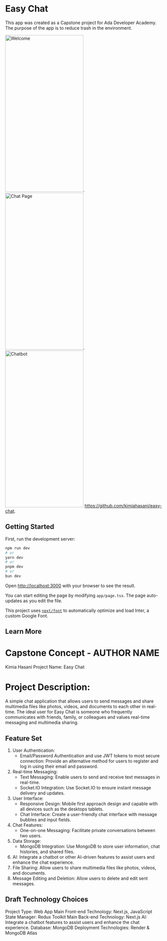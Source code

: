 
# Easy Chat
This app was created as a Capstone project for Ada Developer Academy. The purpose of the app is to reduce trash in the environment. 

<img src="../easy-chat/public/images/1.png" alt="Welcome" width="250" height="500">.  <img src="../easy-chat/public/images/2.png" alt="Chat Page" width="250" height="500">.  <img src="../easy-chat/public/images/3.png" alt="Chatbot" width="250" height="500">
https://github.com/kimiahasani/easy-chat.

## Getting Started

First, run the development server:

```bash
npm run dev
# or
yarn dev
# or
pnpm dev
# or
bun dev
```

Open [http://localhost:3000](https://easy-chat-58q8.onrender.com/) with your browser to see the result.

You can start editing the page by modifying `app/page.tsx`. The page auto-updates as you edit the file.

This project uses [`next/font`](https://nextjs.org/docs/basic-features/font-optimization) to automatically optimize and load Inter, a custom Google Font.

## Learn More
# Capstone Concept - AUTHOR NAME
Kimia Hasani
Project Name: Easy Chat
# Project Description: 
A simple chat application that allows users to send messages and share multimedia files like photos, videos, and documents to each other in real-time.
  The ideal user for Easy Chat is someone who frequently communicates with friends, family, or colleagues and values real-time messaging and multimedia sharing. 

## Feature Set
1.  User Authentication:
    - Email/Password Authentication and use JWT tokens to most secure connection: Provide an alternative method for users to register and log in using their email and password.
2. Real-time Messaging:
    - Text Messaging: Enable users to send and receive text messages in real-time.
    - Socket.IO Integration: Use Socket.IO to ensure instant message delivery and updates.
3. User Interface:
    - Responsive Design: Mobile first approach design and capable with all devices such as the desktops tablets.
    - Chat Interface: Create a user-friendly chat interface with message bubbles and input fields.
4. Chat Features:
    - One-on-one Messaging: Facilitate private conversations between two users.
5. Data Storage:
    - MongoDB Integration: Use MongoDB to store user information, chat histories, and shared files.
6. AI: Integrate a chatbot or other AI-driven features to assist users and enhance the chat experience.
7. File Sharing: Allow users to share multimedia files like photos, videos, and documents.
8. Message Editing and Deletion: Allow users to delete and edit sent messages.

    
## Draft Technology Choices
Project Type: Web App
Main Front-end Technology: Next.js, JavaScript
State Manager: Redux Toolkit
Main Back-end Technology: Next.js
AI: Integrate a chatbot features to assist users and enhance the chat experience.
Database: MongoDB
Deployment Technologies: Render & MongoDB Atlas